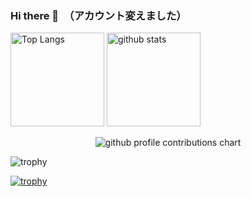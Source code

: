 ### Hi there 👋　（アカウント変えました）

<!--
**ogiogidayo/ogiogidayo** is a ✨ _special_ ✨ repository because its `README.md` (this file) appears on your GitHub profile.

Here are some ideas to get you started:

- 🔭 I’m currently working on ...
- 🌱 I’m currently learning ...
- 👯 I’m looking to collaborate on ...
- 🤔 I’m looking for help with ...
- 💬 Ask me about ...
- 📫 How to reach me: ...
- 😄 Pronouns: ...
- ⚡ Fun fact: ...
-->
<p align="left"> 
  <img alt="Top Langs" height="150px" src="https://github-readme-stats.vercel.app/api/top-langs/?username=ogiogidayo&layout=compact&count_private=true&show_icons=true" />
  <img alt="github stats" height="150px" src="https://github-readme-stats.vercel.app/api?username=ogiogidayo&count_private=true&show_icons=true&show_icons=true" />
</p>

<p align="center" >
	<picture>
	  <source media="(prefers-color-scheme: dark)"  srcset="https://raw.githubusercontent.com/<ogiogidayo>/<repository>/output-3d-contrib/night.svg" />
	  <source media="(prefers-color-scheme: light)" srcset="https://raw.githubusercontent.com/<ogiogiday>/<repository>/output-3d-contrib/day.svg" />
	  <img alt="github profile contributions chart"    src="https://raw.githubusercontent.com/<ogiogiday>/<repository>/output-3d-contrib/day.svg" />
	</picture>
</p>

![trophy](https://github-profile-summary-cards.vercel.app/api/cards/profile-details?username=ogiogidayo)


[![trophy](https://github-profile-trophy.vercel.app/?username=ogiogidayo&column=7
)](https://github.com/ryo-ma/github-profile-trophy)
